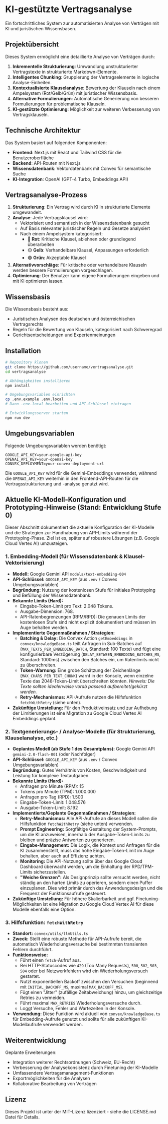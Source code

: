 # KI-gestützte Vertragsanalyse

Ein fortschrittliches System zur automatisierten Analyse von Verträgen mit KI und juristischen Wissensbasen.

## Projektübersicht

Dieses System ermöglicht eine detaillierte Analyse von Verträgen durch:

1. **Inkrementelle Strukturierung**: Umwandlung unstrukturierter Vertragstexte in strukturierte Markdown-Elemente.
2. **Intelligentes Chunking**: Gruppierung der Vertragselemente in logische Analyse-Einheiten.
3. **Kontextualisierte Klauselanalyse**: Bewertung der Klauseln nach einem Ampelsystem (Rot/Gelb/Grün) mit juristischer Wissensbasis.
4. **Alternative Formulierungen**: Automatische Generierung von besseren Formulierungen für problematische Klauseln.
5. **KI-gestützte Optimierung**: Möglichkeit zur weiteren Verbesserung von Vertragsklauseln.

## Technische Architektur

Das System basiert auf folgenden Komponenten:

- **Frontend**: Next.js mit React und Tailwind CSS für die Benutzeroberfläche
- **Backend**: API-Routen mit Next.js
- **Wissensdatenbank**: Vektordatenbank mit Convex für semantische Suche
- **KI-Integration**: OpenAI (GPT-4 Turbo, Embeddings API)

## Vertragsanalyse-Prozess

1. **Strukturierung**: Ein Vertrag wird durch KI in strukturierte Elemente umgewandelt.
2. **Analyse**: Jede Vertragsklausel wird:
   - Vektorisiert und semantisch in der Wissensdatenbank gesucht
   - Auf Basis relevanter juristischer Regeln und Gesetze analysiert
   - Nach einem Ampelsystem kategorisiert:
     - 🔴 **Rot**: Kritische Klausel, ablehnen oder grundlegend überarbeiten
     - 🟡 **Gelb**: Verhandelbare Klausel, Anpassungen erforderlich
     - 🟢 **Grün**: Akzeptable Klausel
3. **Alternativvorschläge**: Für kritische oder verhandelbare Klauseln werden bessere Formulierungen vorgeschlagen.
4. **Optimierung**: Der Benutzer kann eigene Formulierungen eingeben und mit KI optimieren lassen.

## Wissensbasis

Die Wissensbasis besteht aus:

- Juristischen Analysen des deutschen und österreichischen Vertragsrechts
- Regeln für die Bewertung von Klauseln, kategorisiert nach Schweregrad
- Gerichtsentscheidungen und Expertenmeinungen

## Installation

```bash
# Repository klonen
git clone https://github.com/username/vertragsanalyse.git
cd vertragsanalyse

# Abhängigkeiten installieren
npm install

# Umgebungsvariablen einrichten
cp .env.example .env.local
# Dann .env.local bearbeiten und API-Schlüssel eintragen

# Entwicklungsserver starten
npm run dev
```

## Umgebungsvariablen

Folgende Umgebungsvariablen werden benötigt:

```
GOOGLE_API_KEY=your-google-api-key
OPENAI_API_KEY=your-openai-key
CONVEX_DEPLOYMENT=your-convex-deployment-url
```

Die `GOOGLE_API_KEY` wird für die Gemini-Embeddings verwendet, während die `OPENAI_API_KEY` weiterhin in den Frontend-API-Routen für die Vertragsstrukturierung und -analyse genutzt wird.

## Aktuelle KI-Modell-Konfiguration und Prototyping-Hinweise (Stand: Entwicklung Stufe 0)

Dieser Abschnitt dokumentiert die aktuelle Konfiguration der KI-Modelle und die Strategien zur Handhabung von API-Limits während der Prototyping-Phase. Ziel ist es, später auf robustere Lösungen (z.B. Google Cloud Vertex AI) umzusteigen.

### 1. Embedding-Modell (für Wissensdatenbank & Klausel-Vektorisierung)

- **Modell:** Google Gemini API `models/text-embedding-004`
- **API-Schlüssel:** `GOOGLE_API_KEY` (aus `.env` / Convex Umgebungsvariablen)
- **Begründung:** Nutzung der kostenlosen Stufe für initiales Prototyping und Befüllung der Wissensdatenbank.
- **Bekannte Limits (Hard):**
    - Eingabe-Token-Limit pro Text: 2.048 Tokens.
    - Ausgabe-Dimension: 768.
    - API-Ratenbegrenzungen (RPM/RPD): Die genauen Limits der kostenlosen Stufe sind nicht explizit dokumentiert und müssen im Auge behalten werden.
- **Implementierte Gegenmaßnahmen / Strategien:**
    - **Batching & Delay:** Die Convex Action `getEmbeddings` in `convex/knowledgeBase.ts` teilt Anfragen in Sub-Batches auf (`MAX_TEXTS_PER_EMBEDDING_BATCH`, Standard: 100 Texte) und fügt eine konfigurierbare Verzögerung (`DELAY_BETWEEN_EMBEDDING_BATCHES_MS`, Standard: 1000ms) zwischen den Batches ein, um Ratenlimits nicht zu überschreiten.
    - **Token-Warnung:** Eine grobe Schätzung der Zeichenlänge (`MAX_CHARS_PER_TEXT_CHUNK`) warnt in der Konsole, wenn einzelne Texte das 2048-Token-Limit überschreiten könnten. *Hinweis: Die Texte sollten idealerweise vorab passend aufbereitet/gekürzt werden.*
    - **Retry-Mechanismus:** API-Aufrufe nutzen die Hilfsfunktion `fetchWithRetry` (siehe unten).
- **Zukünftige Umstellung:** Für den Produktiveinsatz und zur Aufhebung der Limitierungen ist eine Migration zu Google Cloud Vertex AI Embeddings geplant.

### 2. Textgenerierungs- / Analyse-Modelle (für Strukturierung, Klauselanalyse, etc.)

- **Geplantes Modell (ab Stufe 1 des Gesamtplans):** Google Gemini API `gemini-2.0-flash-001` (oder Nachfolger)
- **API-Schlüssel:** `GOOGLE_API_KEY` (aus `.env` / Convex Umgebungsvariablen)
- **Begründung:** Gutes Verhältnis von Kosten, Geschwindigkeit und Leistung für komplexe Textaufgaben.
- **Bekannte Limits (Hard):**
    - Anfragen pro Minute (RPM): 15
    - Tokens pro Minute (TPM): 1.000.000
    - Anfragen pro Tag (RPD): 1.500
    - Eingabe-Token-Limit: 1.048.576
    - Ausgabe-Token-Limit: 8.192
- **Implementierte/Geplante Gegenmaßnahmen / Strategien:**
    - **Retry-Mechanismus:** Alle API-Aufrufe an dieses Modell sollen die Hilfsfunktion `fetchWithRetry` (siehe unten) verwenden.
    - **Prompt Engineering:** Sorgfältige Gestaltung der System-Prompts, um die KI anzuweisen, innerhalb der Ausgabe-Token-Limits zu bleiben und präzise Antworten zu generieren.
    - **Eingabe-Management:** Die Logik, die Kontext und Anfragen für die KI zusammenstellt, muss das hohe Eingabe-Token-Limit im Auge behalten, aber auch auf Effizienz achten.
    - **Monitoring:** Die API-Nutzung sollte über das Google Cloud Dashboard überwacht werden, um die Einhaltung der RPD/TPM-Limits sicherzustellen.
    - **"Weiche Grenzen":** Als Designprinzip sollte versucht werden, nicht ständig an den harten Limits zu operieren, sondern einen Puffer einzuplanen. Dies wird primär durch das Anwendungsdesign und die Frequenz der Funktionsaufrufe gesteuert.
- **Zukünftige Umstellung:** Für höhere Skalierbarkeit und ggf. Finetuning-Möglichkeiten ist eine Migration zu Google Cloud Vertex AI für diese Modelle ebenfalls eine Option.

### 3. Hilfsfunktion: `fetchWithRetry`

- **Standort:** `convex/utils/llmUtils.ts`
- **Zweck:** Stellt eine robuste Methode für API-Aufrufe bereit, die automatisch Wiederholungsversuche bei bestimmten transienten Fehlern durchführt.
- **Funktionsweise:**
    - Führt einen `fetch`-Aufruf aus.
    - Bei HTTP-Statuscodes wie `429` (Too Many Requests), `500`, `502`, `503`, `504` oder bei Netzwerkfehlern wird ein Wiederholungsversuch gestartet.
    - Nutzt exponentiellen Backoff zwischen den Versuchen (beginnend mit `INITIAL_BACKOFF_MS`, maximal `MAX_BACKOFF_MS`).
    - Fügt einen "Jitter" (zufällige Zeitabweichung) hinzu, um gleichzeitige Retries zu vermeiden.
    - Führt maximal `MAX_RETRIES` Wiederholungsversuche durch.
    - Loggt Versuche, Fehler und Wartezeiten in der Konsole.
- **Verwendung:** Diese Funktion wird aktuell von `convex/knowledgeBase.ts` für Embedding-Aufrufe genutzt und sollte für alle zukünftigen KI-Modellaufrufe verwendet werden.

## Weiterentwicklung

Geplante Erweiterungen:

- Integration weiterer Rechtsordnungen (Schweiz, EU-Recht)
- Verbesserung der Analysekonsistenz durch Finetuning der KI-Modelle
- Umfassendere Vertragsmanagement-Funktionen
- Exportmöglichkeiten für die Analysen
- Kollaborative Bearbeitung von Verträgen

## Lizenz

Dieses Projekt ist unter der MIT-Lizenz lizenziert - siehe die LICENSE.md Datei für Details.
